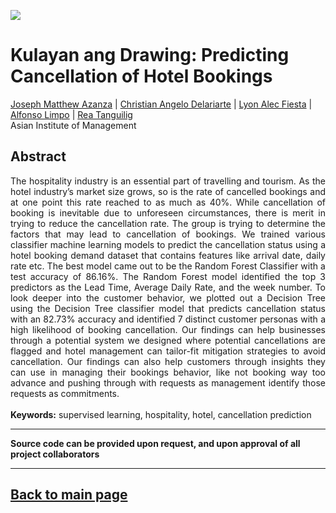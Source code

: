 [<img src="../images/ml1_hotel_graphic.png">](https://raw.githubusercontent.com/josephazanza/josephazanza.github.io/master/images/ml1_hotel_graphic.png)

# Kulayan ang Drawing: Predicting Cancellation of Hotel Bookings

[Joseph Matthew Azanza](https://www.linkedin.com/in/josephazanza/) | [Christian Angelo Delariarte](https://www.linkedin.com/in/jelodelariarte/) | [Lyon Alec Fiesta](https://www.linkedin.com/in/lyonfiesta/) | [Alfonso Limpo](https://www.linkedin.com/in/alfonsolimpo/) | [Rea Tanguilig](https://www.linkedin.com/in/rea-tanguilig/) <br>
Asian Institute of Management

## Abstract
<p align='justify'>
The hospitality industry is an essential part of travelling and tourism. As the hotel 
industry’s market size grows, so is the rate of cancelled bookings and at one point this 
rate reached to as much as 40%. While cancellation of booking is inevitable due to 
unforeseen circumstances, there is merit in trying to reduce the cancellation rate. The 
group is trying to determine the factors that may lead to cancellation of bookings. We 
trained various classifier machine learning models to predict the cancellation status
using a hotel booking demand dataset that contains features like arrival date, daily rate
etc. The best model came out to be the Random Forest Classifier with a test accuracy 
of 86.16%. The Random Forest model identified the top 3 predictors as the Lead Time, 
Average Daily Rate, and the week number. To look deeper into the customer behavior, 
we plotted out a Decision Tree using the Decision Tree classifier model that predicts 
cancellation status with an 82.73% accuracy and identified 7 distinct customer 
personas with a high likelihood of booking cancellation. Our findings can help 
businesses through a potential system we designed where potential cancellations are
flagged and hotel management can tailor-fit mitigation strategies to avoid cancellation. 
Our findings can also help customers through insights they can use in managing their 
bookings behavior, like not booking way too advance and pushing through with 
requests as management identify those requests as commitments.
<br><br>
<b>Keywords:</b> supervised learning, hospitality, hotel, cancellation prediction
</p>

---

**Source code can be provided upon request, and upon approval of all project collaborators**

---

## [Back to main page](https://josephazanza.github.io/)